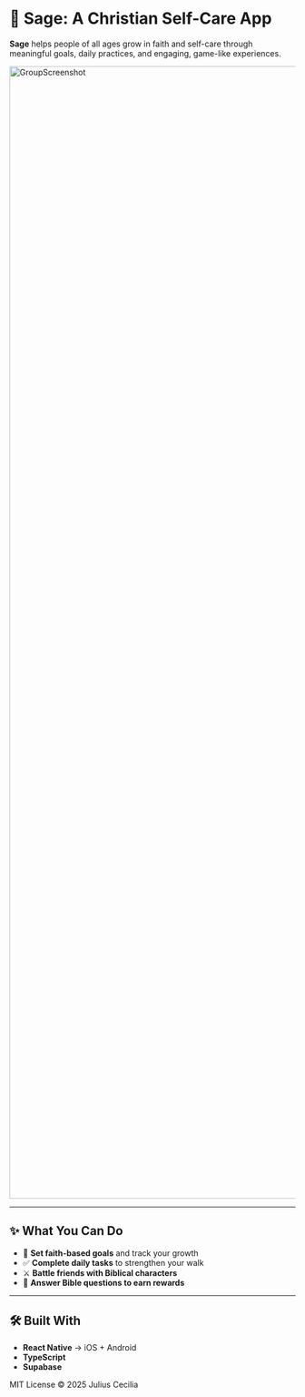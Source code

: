 # 🌱 Sage: A Christian Self-Care App  

**Sage** helps people of all ages grow in faith and self-care through meaningful goals, daily practices, and engaging, game-like experiences.  

<img width="2331" height="1991" alt="GroupScreenshot" src="https://github.com/user-attachments/assets/8f05d0c1-a03d-4b08-8b28-f6c739d84708" />

---

## ✨ What You Can Do  
- 📖 **Set faith-based goals** and track your growth  
- ✅ **Complete daily tasks** to strengthen your walk  
- ⚔️ **Battle friends with Biblical characters**  
- 🎁 **Answer Bible questions to earn rewards**  

---

## 🛠️ Built With  
- **React Native** → iOS + Android  
- **TypeScript** 
- **Supabase**

MIT License © 2025 Julius Cecilia  
